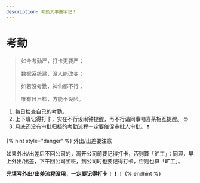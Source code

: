 ```yaml
---
description: 考勤大事要牢记！
---
```


# 考勤

> 如今考勤严，打卡更要严；
>
> 数据系统建，没人能改变；
>
> 如若没考勤，神仙都不行；
>
> 唯有日日检，方能不设险。

1. 每日检查自己的考勤。
2. 上下班记得打卡，实在不行设闹钟提醒，再不行请同事喝喜茶相互提醒。 🤓
3. 月底还没有审批归档的考勤流程一定要催促审批人审批。 ❗ 

{% hint style="danger" %}
外出/出差要注意

如果外出/出差后不回公司的，离开公司前要记得打卡，否则算「旷工」；同理，早上外出/出差，下午回公司坐班，到公司时也要记得打卡，否则也算「旷工」。

**光填写外出/出差流程没用，一定要记得打卡！！！**
{% endhint %}



